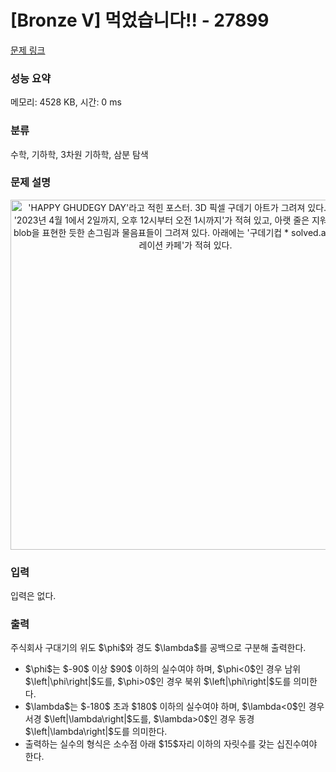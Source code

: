 # [Bronze V] 먹었습니다!! - 27899 

[문제 링크](https://www.acmicpc.net/problem/27899) 

### 성능 요약

메모리: 4528 KB, 시간: 0 ms

### 분류

수학, 기하학, 3차원 기하학, 삼분 탐색

### 문제 설명

<p style="text-align: center;"><img alt="'HAPPY GHUDEGY DAY'라고 적힌 포스터. 3D 픽셀 구데기 아트가 그려져 있다. 위에는 '2023년 4월 1에서 2일까지, 오후 12시부터 오전 1시까지'가 적혀 있고, 아랫 줄은 지워져 있다. blob을 표현한 듯한 손그림과 물음표들이 그려져 있다. 아래에는 '구데기컵 * solved.ac 콜라보레이션 카페'가 적혀 있다." src="https://upload.acmicpc.net/9b6ad2fd-4c85-4125-a945-798becbaa6b4/-/preview/" style="width: 560px;"></p>

### 입력 

 <p>입력은 없다.</p>

### 출력 

 <p>주식회사 구대기의 위도 $\phi$와 경도 $\lambda$를 공백으로 구분해 출력한다.</p>

<ul>
	<li>$\phi$는 $-90$ 이상 $90$ 이하의 실수여야 하며, $\phi<0$인 경우 남위 $\left|\phi\right|$도를, $\phi>0$인 경우 북위 $\left|\phi\right|$도를 의미한다.</li>
	<li>$\lambda$는 $-180$ 초과 $180$ 이하의 실수여야 하며, $\lambda<0$인 경우 서경 $\left|\lambda\right|$도를, $\lambda>0$인 경우 동경 $\left|\lambda\right|$도를 의미한다.</li>
	<li>출력하는 실수의 형식은 소수점 아래 $15$자리 이하의 자릿수를 갖는 십진수여야 한다.</li>
</ul>

